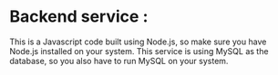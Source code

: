 <h1>Backend service :</h1>

This is a Javascript code built using Node.js, so make sure you have Node.js installed on your system. This service is using MySQL as the database, so you also have to run MySQL on your system.
